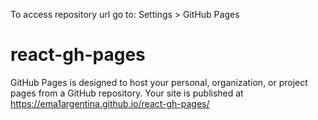 To access repository url go to:
Settings > GitHub Pages
# react-gh-pages
GitHub Pages is designed to host your personal, organization, or project pages from a GitHub repository.
Your site is published at https://ema1argentina.github.io/react-gh-pages/
